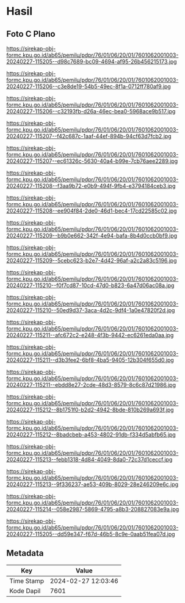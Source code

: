 # Hasil

## Foto C Plano

https://sirekap-obj-formc.kpu.go.id/ab65/pemilu/pdpr/76/01/06/20/01/7601062001003-20240227-115205--d98c7689-bc09-4694-af95-26b456215173.jpg

https://sirekap-obj-formc.kpu.go.id/ab65/pemilu/pdpr/76/01/06/20/01/7601062001003-20240227-115206--c3e8de19-54b5-49ec-8f1a-0712ff780af9.jpg

https://sirekap-obj-formc.kpu.go.id/ab65/pemilu/pdpr/76/01/06/20/01/7601062001003-20240227-115206--c32193fb-d26a-46ec-bea0-5968ace9b517.jpg

https://sirekap-obj-formc.kpu.go.id/ab65/pemilu/pdpr/76/01/06/20/01/7601062001003-20240227-115207--f42c687c-1aaf-44ef-894b-94cf63d7fcb2.jpg

https://sirekap-obj-formc.kpu.go.id/ab65/pemilu/pdpr/76/01/06/20/01/7601062001003-20240227-115207--ec61326c-5630-40a4-b99e-7cb76aee2289.jpg

https://sirekap-obj-formc.kpu.go.id/ab65/pemilu/pdpr/76/01/06/20/01/7601062001003-20240227-115208--f3aa9b72-e0b9-494f-9fb4-e3794184ceb3.jpg

https://sirekap-obj-formc.kpu.go.id/ab65/pemilu/pdpr/76/01/06/20/01/7601062001003-20240227-115208--ee904f84-2de0-46d1-bec4-17cd22585c02.jpg

https://sirekap-obj-formc.kpu.go.id/ab65/pemilu/pdpr/76/01/06/20/01/7601062001003-20240227-115209--b9b0e662-342f-4e94-bafa-8b4d0ccb0bf9.jpg

https://sirekap-obj-formc.kpu.go.id/ab65/pemilu/pdpr/76/01/06/20/01/7601062001003-20240227-115209--5cebc623-b2e7-4d42-96af-a2c2a83c5196.jpg

https://sirekap-obj-formc.kpu.go.id/ab65/pemilu/pdpr/76/01/06/20/01/7601062001003-20240227-115210--f0f7cd87-10cd-47d0-b823-6a47d06ac08a.jpg

https://sirekap-obj-formc.kpu.go.id/ab65/pemilu/pdpr/76/01/06/20/01/7601062001003-20240227-115210--50ed9d37-3aca-4d2c-9df4-1a0e47820f2d.jpg

https://sirekap-obj-formc.kpu.go.id/ab65/pemilu/pdpr/76/01/06/20/01/7601062001003-20240227-115211--afc672c2-e248-4f3b-9442-ec6261eda0aa.jpg

https://sirekap-obj-formc.kpu.go.id/ab65/pemilu/pdpr/76/01/06/20/01/7601062001003-20240227-115211--d3b3fee2-6bf8-4ba5-9405-12b304f655d0.jpg

https://sirekap-obj-formc.kpu.go.id/ab65/pemilu/pdpr/76/01/06/20/01/7601062001003-20240227-115211--ebdd8e27-2cde-48d3-8579-8c6c87d21986.jpg

https://sirekap-obj-formc.kpu.go.id/ab65/pemilu/pdpr/76/01/06/20/01/7601062001003-20240227-115212--8b1751f0-b2d2-4942-8bde-810b269a693f.jpg

https://sirekap-obj-formc.kpu.go.id/ab65/pemilu/pdpr/76/01/06/20/01/7601062001003-20240227-115212--8badcbeb-a453-4802-91db-f334d5abfb65.jpg

https://sirekap-obj-formc.kpu.go.id/ab65/pemilu/pdpr/76/01/06/20/01/7601062001003-20240227-115213--febb1318-4d84-4049-8da0-72c37d1ceccf.jpg

https://sirekap-obj-formc.kpu.go.id/ab65/pemilu/pdpr/76/01/06/20/01/7601062001003-20240227-115213--9f336237-ae53-409b-8029-28e246209e6c.jpg

https://sirekap-obj-formc.kpu.go.id/ab65/pemilu/pdpr/76/01/06/20/01/7601062001003-20240227-115214--058e2987-5869-4795-a8b3-208827083e9a.jpg

https://sirekap-obj-formc.kpu.go.id/ab65/pemilu/pdpr/76/01/06/20/01/7601062001003-20240227-115205--dd59e347-f67d-46b5-8c9e-0aab51fea07d.jpg


## Metadata

| Key        | Value               |
| ---------- | ------------------- |
| Time Stamp | 2024-02-27 12:03:46 |
| Kode Dapil | 7601                |



